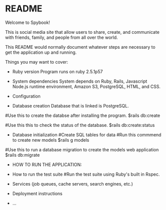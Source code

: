 # README

Welcome to Spybook!

This is social media site that allow users to share, create, and communicate with friends, family, and people from all over the world.

This README would normally document whatever steps are necessary to get the
application up and running.

Things you may want to cover:

* Ruby version
Program runs on ruby 2.5.1p57

* System dependencies
System depends on Ruby, Rails, Javascript Node.js runtime environment, Amazon S3, PostgreSQL, HTML, and CSS.

* Configuration

* Database creation
Database that is linked is PostgreSQL.

#Use this to create the databse after installing the program.
$rails db:create

#Use this this to check the status of the database.
$rails db:create:status

* Database initialization
#Create SQL tables for data
#Run this commmend to create new models
$rails g models <modelNameInPluralForm>

#Use this to run a database migration to create the models web application
$rails db:migrate


* HOW TO RUN THE APPLICATION:


* How to run the test suite
#Run the test suite using Ruby's built in Rspec.

* Services (job queues, cache servers, search engines, etc.)

* Deployment instructions

* ...
